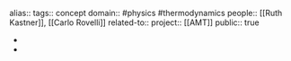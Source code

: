 alias::
tags:: concept
domain:: #physics #thermodynamics 
people:: [[Ruth Kastner]], [[Carlo Rovelli]] 
related-to::
project:: [[AMT]]
public:: true

-
-